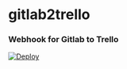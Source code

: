 # gitlab2trello
### Webhook for Gitlab to Trello

[![Deploy](https://www.herokucdn.com/deploy/button.svg)](https://heroku.com/deploy)